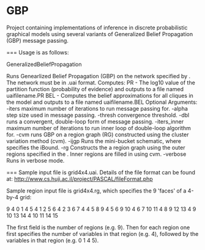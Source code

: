 GBP
===

Project containing implementations of inference in discrete probabilistic graphical models 
using several variants of Generalized Belief Propagation (GBP) message passing.

===
Usage is as follows:

  GeneralizedBeliefPropagation <uaifilename> <seed>

  Runs Genearlized Belief Propagation (GBP) on the network specified
  by <uaifilename>. The network must be in .uai format.
  Computes: 
      PR - The log10 value of the partition function (probability of evidence)
           and outputs to a file named uaifilename.PR
      BEL - Computes the belief approximations for all cliques in the model
           and outputs to a file named uaifilename.BEL
 Optional Arguments:
    -iters <value>  maximum number of iterations to run message passing for.
    -alpha <value>  step size used in message passing.
    -thresh <value>  convergence threshold.
    -dbl  runs a convergent, double-loop form of message passing.
    -iters_inner <value>  maximum number of iterations to run inner loop
          of double-loop algorithm for.
    -cvm  runs GBP on a region graph (RG) constructed using the 
		   cluster variation method (cvm).
    -ijgp <value>  Runs the mini-bucket schematic, where <value>
          specifies the iBound.
    -rg <rgfilename>
      Constructs the a region graph using the outer regions specified in
      the <rgfilename>. Inner regions are filled in using cvm.
    -verbose  Runs in verbose mode.


===
Sample input file is grid4x4.uai. Details of the file format can be 
found at: http://www.cs.huji.ac.il/project/PASCAL/fileFormat.php

Sample region input file is grid4x4.rg, which specifies the 9 'faces'
of a 4-by-4 grid:

9
4 0 1 4 5
4 1 2 5 6
4 2 3 6 7
4 4 5 8 9
4 5 6 9 10
4 6 7 10 11
4 8 9 12 13
4 9 10 13 14
4 10 11 14 15

The first field is the number of regions (e.g. 9). Then for 
each region one first specifies the number of variables in that 
region (e.g. 4), followed by the variables in that region (e.g. 0 1 4 5).
